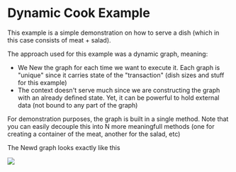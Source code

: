 # Dynamic Cook Example

This example is a simple demonstration on how to serve a dish (which in this case consists of meat + salad).

The approach used for this example was a dynamic graph, meaning:
- We New the graph for each time we want to execute it. Each graph is "unique" since it carries state of the "transaction" (dish sizes and stuff for this example)
- The context doesn't serve much since we are constructing the graph with an already defined state. Yet, it can be powerful to hold external data (not bound to any part of the graph)

For demonstration purposes, the graph is built in a single method. Note that you can easily decouple this into N more meaningfull methods (one for creating a container of the meat, another for the salad, etc)

The Newd graph looks exactly like this

![](template.svg)